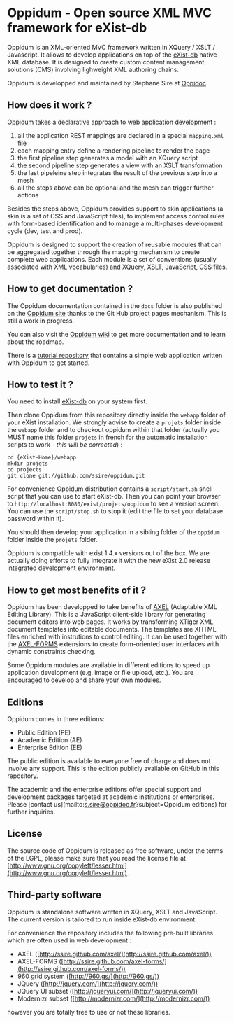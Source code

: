 Oppidum - Open source XML MVC framework for eXist-db
=======

Oppidum is an XML-oriented MVC framework written in XQuery / XSLT / Javascript. It allows to develop applications on top of the [eXist-db]([http://exist-db.org/) native XML database. It is designed to create custom content management solutions (CMS) involving lighweight XML authoring chains.

Oppidum is developped and maintained by Stéphane Sire at [Oppidoc](http://www.oppidoc.com).

How does it work ?
------------------

Oppidum takes a declarative approach to web application development :

1. all the application REST mappings are declared in a special `mapping.xml` file
2. each mapping entry define a rendering pipeline to render the page
3. the first pipeline step generates a model with an XQuery script
4. the second pipeline step generates a view with an XSLT transformation
5. the last pipeleine step integrates the result of the previous step into a mesh
6. all the steps above can be optional and the mesh can trigger further actions

Besides the steps above, Oppidum provides support to skin applications (a skin is a set of CSS and JavaScript files), to implement access control rules with form-based identification and to manage a multi-phases development cycle (dev, test and prod).

Oppidum is designed to support the creation of reusable modules that can be aggregated together through the mapping mechanism to create complete web applications. Each module is a set of conventions (usually associated with XML vocabularies) and XQuery, XSLT, JavaScript, CSS files.

How to get documentation ?
--------------------------

The Oppidum documentation contained in the `docs` folder is also published on the [Oppidum site](http://ssire.github.com/oppidum/) thanks to the Git Hub project pages mechanism. This is still a work in progress.

You can also visit the [Oppidum wiki](https://github.com/ssire/oppidum/wiki) to get more documentation and to learn about the roadmap.

There is a [tutorial repository](https://github.com/ssire/tutorial) that contains a simple web application written with Oppidum to get started.

How to test it ?
----------------

You need to install [eXist-db](http://exist-db.org/exist/download.xml) on your system first. 

Then clone Oppidum from this repository directly inside the `webapp` folder of your eXist installation. We strongly advise to create a `projets` folder inside the `webapp` folder and to checkout oppidum within that folder (actually you MUST name this folder `projets` in french for the automatic installation scripts to work - _this will be corrected_) :

    cd {eXist-Home}/webapp
    mkdir projets
    cd projects
    git clone git://github.com/ssire/oppidum.git

For convenience Oppidum distribution contains a `script/start.sh` shell script that you can use to start eXist-db. Then you can point your browser to `http://localhost:8080/exist/projets/oppidum` to see a version screen. You can use the `script/stop.sh` to stop it (edit the file to set your database password within it). 

You should then develop your application in a sibling folder of the `oppidum` folder inside the `projets` folder.

Oppidum is compatible with exist 1.4.x versions out of the box. We are actually doing efforts to fully integrate it with the new eXist 2.0 release integrated development environment.

How to get most benefits of it ?
----------------

Oppidum has been developped to take benefits of [AXEL]([https://github.com/ssire/axel) (Adaptable XML Editing Library). This is a JavaScript client-side library for generating document editors into web pages. It works by transforming XTiger XML document templates into editable documents. The templates are XHTML files enriched with instrutions to control editing. It can be used together with the [AXEL-FORMS](https://github.com/ssire/axel-forms) extensions to create form-oriented user interfaces with dynamic constraints checking.

Some Oppidum modules are available in different editions to speed up application development (e.g. image or file upload, etc.). You are encouraged to develop and share your own modules.

Editions
--------

Oppidum comes in three editions:

* Public Edition (PE)
* Academic Edition (AE)
* Enterprise Edition (EE)

The public edition is available to everyone free of charge and does not involve any support. This is the edition publicly available on GitHub in this repository.

The academic and the enterprise editions offer special support and development packages targeted at academic institutions or enterprises. Please [contact us](mailto:s.sire@oppidoc.fr?subject=Oppidum editions) for further inquiries.

License
-------

The source code of Oppidum is released as free software, under the terms of the LGPL, please make sure that you read the license file at [http://www.gnu.org/copyleft/lesser.html](http://www.gnu.org/copyleft/lesser.html).

Third-party software
-------

Oppidum is standalone software written in XQuery, XSLT and JavaScript. The current version is tailored to run inside eXist-db environment.

For convenience the repository includes the following pre-built libraries which are often used in web development :

* AXEL ([http://ssire.github.com/axel/](http://ssire.github.com/axel/))
* AXEL-FORMS ([http://ssire.github.com/axel-forms/](http://ssire.github.com/axel-forms/))
* 960 grid system ([http://960.gs/](http://960.gs/))
* JQuery ([http://jquery.com/](http://jquery.com/))
* JQuery UI subset ([http://jqueryui.com/](http://jqueryui.com/))
* Modernizr subset ([http://modernizr.com/](http://modernizr.com/))

however you are totally free to use or not these libraries.
 